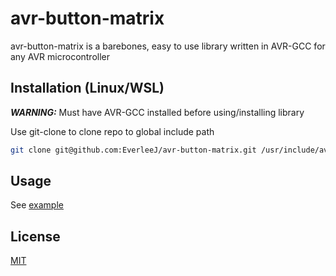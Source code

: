 # avr-button-matrix

avr-button-matrix is a barebones, easy to use library written in AVR-GCC for any AVR microcontroller

## Installation (Linux/WSL)
***WARNING:*** Must have AVR-GCC installed before using/installing library

Use git-clone to clone repo to global include path

```bash
git clone git@github.com:EverleeJ/avr-button-matrix.git /usr/include/avr-button-matrix
```

## Usage
See [example](https://github.com/EverleeJ/avr-button-matrix/tree/main/example/example.c)

## License
[MIT](https://github.com/EverleeJ/avr-button-matrix/blob/main/LICENSE)
